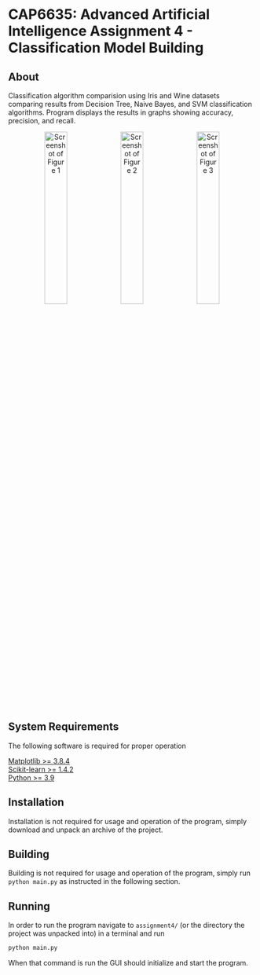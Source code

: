 # CAP6635: Advanced Artificial Intelligence Assignment 4 - Classification Model Building

## About
Classification algorithm comparision using Iris and Wine datasets comparing
results from Decision Tree, Naive Bayes, and SVM classification algorithms.
Program displays the results in graphs showing accuracy, precision, and recall.

<p align="center">
  <img alt="Screenshot of Figure 1" src="https://github.com/wltjr/cap6635/assets/12835340/d740331d-dc30-4c52-8b57-e25e3a0e12eb" width=30% />
  <img alt="Screenshot of Figure 2" src="https://github.com/wltjr/cap6635/assets/12835340/d1acd521-2c61-4b95-8eb8-164a1f7a74bf" width=30% /> 
  <img alt="Screenshot of Figure 3" src="https://github.com/wltjr/cap6635/assets/12835340/3dd09e49-4b95-437f-a087-bdbaefe957ba" width=30% /> 
</p>

## System Requirements
The following software is required for proper operation

  [Matplotlib >= 3.8.4](https://pypi.org/project/matplotlib/)  
  [Scikit-learn >= 1.4.2](https://pypi.org/project/scikit-learn/)  
  [Python >= 3.9](https://www.python.org/downloads/)  

## Installation
Installation is not required for usage and operation of the program,
simply download and unpack an archive of the project.

## Building
Building is not required for usage and operation of the program,
simply run `python main.py` as instructed in the following section.

## Running
In order to run the program navigate to `assignment4/`
(or the directory the project was unpacked into) in a terminal and run

```sh
python main.py
```
When that command is run the GUI should initialize and start the program.
